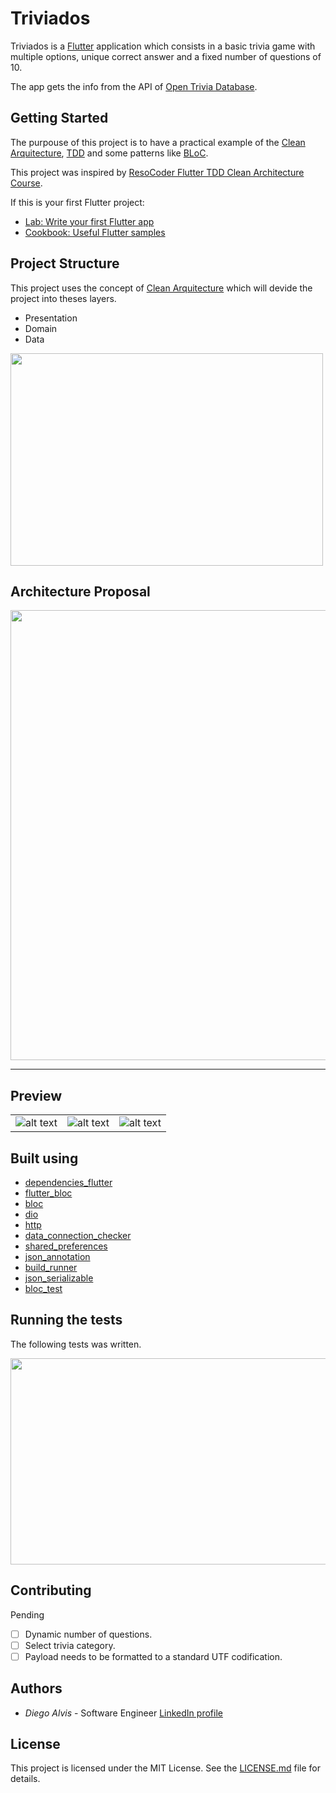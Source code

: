 # Triviados

Triviados is a [Flutter](https://flutter.dev/) application which consists in a basic trivia game with multiple options, unique correct answer and a fixed number of questions of 10.

The app gets the info from the API of [Open Trivia Database](https://opentdb.com).

## Getting Started

The purpouse of this project is to have a practical example of the [Clean Arquitecture](https://blog.cleancoder.com/uncle-bob/2012/08/13/the-clean-architecture.html), [TDD](https://en.wikipedia.org/wiki/Test-driven_development) and some patterns like [BLoC](https://www.didierboelens.com/2018/08/reactive-programming---streams---bloc).

This project was inspired by [ResoCoder Flutter TDD Clean Architecture Course](https://resocoder.com/category/tutorials/flutter/tdd-clean-architecture/).

If this is your first Flutter project:

- [Lab: Write your first Flutter app](https://flutter.dev/docs/get-started/codelab)
- [Cookbook: Useful Flutter samples](https://flutter.dev/docs/cookbook)

## Project Structure

This project uses the concept of [Clean Arquitecture](https://blog.cleancoder.com/uncle-bob/2012/08/13/the-clean-architecture.html) which will devide the project into theses layers.

- Presentation
- Domain
- Data

<img src="https://blog.cleancoder.com/uncle-bob/images/2012-08-13-the-clean-architecture/CleanArchitecture.jpg" width="500" height="340">

## Architecture Proposal

<img src="https://i0.wp.com/resocoder.com/wp-content/uploads/2019/08/Clean-Architecture-Flutter-Diagram.png?w=556&ssl=1" width="600" height="720">

---

## Preview

|    |    |    |
| -- | -- | -- |
| ![alt text](https://raw.githubusercontent.com/diegoalvis/triviados_flutter/master/screens/Screenshot_1578054435.png) | ![alt text](https://raw.githubusercontent.com/diegoalvis/triviados_flutter/master/screens/Screenshot_1578054449.png) | ![alt text](https://raw.githubusercontent.com/diegoalvis/triviados_flutter/master/screens/Screenshot_1578054465.png) |

## Built using

- [dependencies_flutter](https://pub.dev/packages/dependencies_flutter)
- [flutter_bloc](https://pub.dev/packages/flutter_bloc)
- [bloc](https://pub.dev/packages/bloc)
- [dio](https://pub.dev/packages/dio)
- [http](https://pub.dev/packages/http)
- [data_connection_checker](https://pub.dev/packages/data_connection_checker)
- [shared_preferences](https://pub.dev/packages/shared_preferences)
- [json_annotation](https://pub.dev/packages/json_annotation)
- [build_runner](https://pub.dev/packages/build_runner)
- [json_serializable](https://pub.dev/packages/json_serializable)
- [bloc_test](https://pub.dev/packages/bloc_test)

## Running the tests

The following tests was written.

<img src="https://raw.githubusercontent.com/diegoalvis/triviados_flutter/master/screens/Screenshot%202020-01-03%20at%2013.29.14.png" width="700" height="330">

## Contributing

Pending

- [ ] Dynamic number of questions.
- [ ] Select trivia category.
- [ ] Payload needs to be formatted to a standard UTF codification.

## Authors

- *Diego Alvis* - Software Engineer [LinkedIn profile](https://www.linkedin.com/in/diego-alvis-palencia-7823a5130/)

## License

This project is licensed under the MIT License. See the [LICENSE.md](LICENSE.md) file for details.
